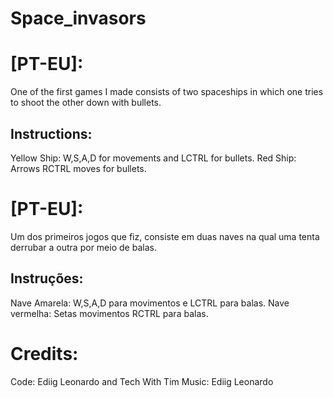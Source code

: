 # Space_invasors

# [PT-EU]:

One of the first games I made consists of two spaceships in which one tries to shoot the other down with bullets.
## Instructions:
Yellow Ship: W,S,A,D for movements and LCTRL for bullets. Red Ship: Arrows RCTRL moves for bullets.


  ##


  
# [PT-EU]:

Um dos primeiros jogos que fiz, consiste em duas naves na qual uma tenta derrubar a outra por meio de balas.
## Instruções:
Nave Amarela: W,S,A,D para movimentos e LCTRL para balas. Nave vermelha: Setas movimentos RCTRL para balas.
  
# Credits:

  Code: Ediig Leonardo and Tech With Tim
  Music: Ediig Leonardo

####
